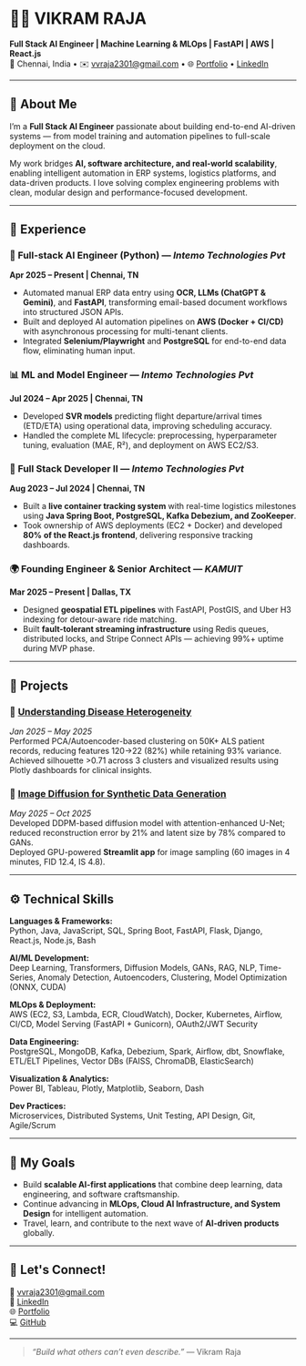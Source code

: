 # 👨‍💻 VIKRAM RAJA

**Full Stack AI Engineer | Machine Learning & MLOps | FastAPI | AWS | React.js**  
📍 Chennai, India • ✉️ [vvraja2301@gmail.com](mailto:vvraja2301@gmail.com) • 🌐 [Portfolio](https://kaushik0802.github.io/Kaushik0802/) • [LinkedIn](https://www.linkedin.com/in/vikram-raja23/)

---

## 🚀 About Me

I’m a **Full Stack AI Engineer** passionate about building end-to-end AI-driven systems — from model training and automation pipelines to full-scale deployment on the cloud.

My work bridges **AI, software architecture, and real-world scalability**, enabling intelligent automation in ERP systems, logistics platforms, and data-driven products. I love solving complex engineering problems with clean, modular design and performance-focused development.

---

## 💼 Experience

### 🧠 Full-stack AI Engineer (Python) — *Intemo Technologies Pvt*  
**Apr 2025 – Present | Chennai, TN**
- Automated manual ERP data entry using **OCR, LLMs (ChatGPT & Gemini)**, and **FastAPI**, transforming email-based document workflows into structured JSON APIs.  
- Built and deployed AI automation pipelines on **AWS (Docker + CI/CD)** with asynchronous processing for multi-tenant clients.  
- Integrated **Selenium/Playwright** and **PostgreSQL** for end-to-end data flow, eliminating human input.

### 📊 ML and Model Engineer — *Intemo Technologies Pvt*  
**Jul 2024 – Apr 2025 | Chennai, TN**
- Developed **SVR models** predicting flight departure/arrival times (ETD/ETA) using operational data, improving scheduling accuracy.  
- Handled the complete ML lifecycle: preprocessing, hyperparameter tuning, evaluation (MAE, R²), and deployment on AWS EC2/S3.

### 🧩 Full Stack Developer II — *Intemo Technologies Pvt*  
**Aug 2023 – Jul 2024 | Chennai, TN**
- Built a **live container tracking system** with real-time logistics milestones using **Java Spring Boot, PostgreSQL, Kafka Debezium, and ZooKeeper**.  
- Took ownership of AWS deployments (EC2 + Docker) and developed **80% of the React.js frontend**, delivering responsive tracking dashboards.

### 🌍 Founding Engineer & Senior Architect — *KAMUIT*  
**Mar 2025 – Present | Dallas, TX**
- Designed **geospatial ETL pipelines** with FastAPI, PostGIS, and Uber H3 indexing for detour-aware ride matching.  
- Built **fault-tolerant streaming infrastructure** using Redis queues, distributed locks, and Stripe Connect APIs — achieving 99%+ uptime during MVP phase.

---

## 🧪 Projects

### 🧬 [Understanding Disease Heterogeneity](https://github.com/Kaushik0802/-Understanding-Disease-Heterogeneity-IGE-Hackathon-2025)
*Jan 2025 – May 2025*  
Performed PCA/Autoencoder-based clustering on 50K+ ALS patient records, reducing features 120→22 (82%) while retaining 93% variance.  
Achieved silhouette >0.71 across 3 clusters and visualized results using Plotly dashboards for clinical insights.

### 🎨 [Image Diffusion for Synthetic Data Generation](https://github.com/Kaushik0802/Custom-Diffusion-Model-for-Image-Generation)
*May 2025 – Oct 2025*  
Developed DDPM-based diffusion model with attention-enhanced U-Net; reduced reconstruction error by 21% and latent size by 78% compared to GANs.  
Deployed GPU-powered **Streamlit app** for image sampling (60 images in 4 minutes, FID 12.4, IS 4.8).

---

## ⚙️ Technical Skills

**Languages & Frameworks:**  
Python, Java, JavaScript, SQL, Spring Boot, FastAPI, Flask, Django, React.js, Node.js, Bash  

**AI/ML Development:**  
Deep Learning, Transformers, Diffusion Models, GANs, RAG, NLP, Time-Series, Anomaly Detection, Autoencoders, Clustering, Model Optimization (ONNX, CUDA)

**MLOps & Deployment:**  
AWS (EC2, S3, Lambda, ECR, CloudWatch), Docker, Kubernetes, Airflow, CI/CD, Model Serving (FastAPI + Gunicorn), OAuth2/JWT Security  

**Data Engineering:**  
PostgreSQL, MongoDB, Kafka, Debezium, Spark, Airflow, dbt, Snowflake, ETL/ELT Pipelines, Vector DBs (FAISS, ChromaDB, ElasticSearch)

**Visualization & Analytics:**  
Power BI, Tableau, Plotly, Matplotlib, Seaborn, Dash  

**Dev Practices:**  
Microservices, Distributed Systems, Unit Testing, API Design, Git, Agile/Scrum  

---

## 🎯 My Goals

- Build **scalable AI-first applications** that combine deep learning, data engineering, and software craftsmanship.  
- Continue advancing in **MLOps, Cloud AI Infrastructure, and System Design** for intelligent automation.  
- Travel, learn, and contribute to the next wave of **AI-driven products** globally.

---

## 🧩 Let's Connect!

📧 [vvraja2301@gmail.com](mailto:vvraja2301@gmail.com)  
🔗 [LinkedIn](https://www.linkedin.com/in/vikram-raja23/)  
🌐 [Portfolio](https://kaushik0802.github.io/Kaushik0802/)  
💻 [GitHub](https://github.com/Kaushik0802)

---

> *“Build what others can’t even describe.”* — Vikram Raja